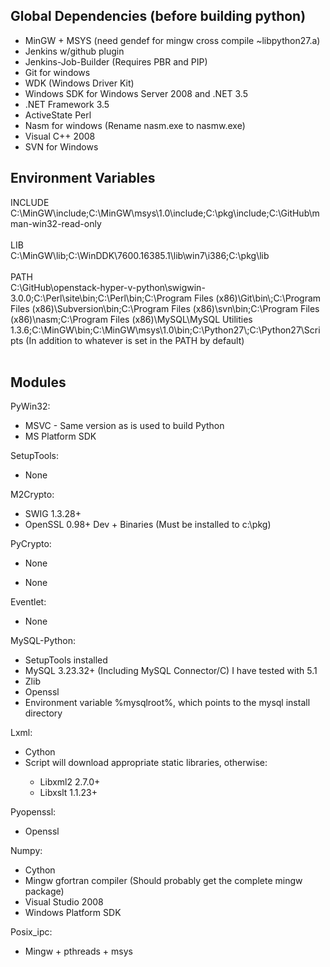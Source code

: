 <h2>Global Dependencies (before building python)</h2>
<ul>
<li>MinGW + MSYS (need gendef for mingw cross compile ~libpython27.a)</li>
<li>Jenkins w/github plugin</li>
<li>Jenkins-Job-Builder (Requires PBR and PIP)</li>
<li>Git for windows</li>
<li>WDK (Windows Driver Kit)</li>
<li>Windows SDK for Windows Server 2008 and .NET 3.5</li>
<li>.NET Framework 3.5</li>
<li>ActiveState Perl</li>
<li>Nasm for windows (Rename nasm.exe to nasmw.exe)</li>
<li>Visual C++ 2008</li>
<li>SVN for Windows</li>
</ul>

<h2>Environment Variables</h2>
INCLUDE<br/>
C:\MinGW\include;C:\MinGW\msys\1.0\include;C:\pkg\include;C:\GitHub\mman-win32-read-only<br/><br/>
LIB<br/>
C:\MinGW\lib;C:\WinDDK\7600.16385.1\lib\win7\i386;C:\pkg\lib<br/><br/>
PATH<br/>
C:\GitHub\openstack-hyper-v-python\swigwin-3.0.0;C:\Perl\site\bin;C:\Perl\bin;C:\Program Files (x86)\Git\bin\;C:\Program Files (x86)\Subversion\bin;C:\Program Files (x86)\svn\bin;C:\Program Files (x86)\nasm;C:\Program Files (x86)\MySQL\MySQL Utilities 1.3.6;C:\MinGW\bin;C:\MinGW\msys\1.0\bin;C:\Python27\;C:\Python27\Scripts
(In addition to whatever is set in the PATH by default)<br/><br/>

<h2>Modules</h2>
PyWin32:
<ul>
<li>MSVC - Same version  as is used to build Python</li>
<li>MS Platform SDK</li>
</ul>
SetupTools:
<ul>
<li>None</li>
</ul>
M2Crypto:
<ul>
<li>SWIG 1.3.28+ </li>
<li>OpenSSL 0.98+ Dev + Binaries (Must be installed to c:\pkg)</li>
</ul>
PyCrypto:
<ul>
<li>	None</li>
</ul>
<ul>
<li>None</li>
</ul>
Eventlet:
<ul>
<li>	None</li>
</ul>
MySQL-Python:
<ul>
<li>SetupTools installed</li>
<li>MySQL 3.23.32+ (Including MySQL Connector/C)  I have tested with 5.1</li>
<li>Zlib</li>
<li>Openssl</li>
<li>Environment variable %mysqlroot%, which points to the mysql install directory</li>
</ul>
Lxml:
<ul>
<li>Cython</li>
<li>Script will download appropriate static libraries, otherwise:</li>
<ul>
<li>Libxml2 2.7.0+</li>
<li>Libxslt 1.1.23+</li>
</ul>
</ul>
Pyopenssl:
<ul>
<li>Openssl</li>
</ul>
Numpy:
<ul>
<li>Cython</li>
<li>Mingw gfortran compiler (Should probably get the complete mingw package)</li>
<li>Visual Studio 2008</li>
<li>Windows Platform SDK</li>
</ul>
Posix_ipc:
<ul>
<li>Mingw + pthreads + msys</li>
</ul>
